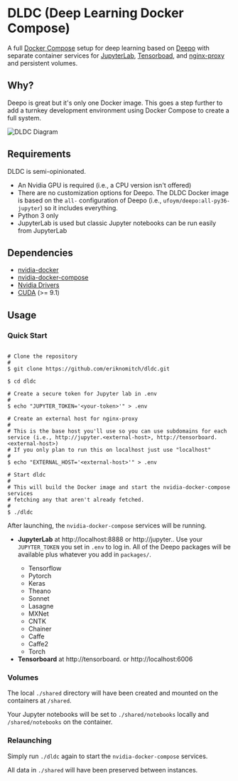 # DLDC (Deep Learning Docker Compose)

A full [Docker Compose](https://github.com/docker/compose) setup for deep learning based on [Deepo](https://github.com/ufoym/deepo) with separate container services for [JupyterLab](https://github.com/jupyterlab/jupyterlab), [Tensorboad](https://github.com/tensorflow/tensorboard), and [nginx-proxy](https://github.com/jwilder/nginx-proxy) and persistent volumes.

## Why?

Deepo is great but it's only one Docker image. This goes a step further to add a turnkey development environment using Docker Compose to create a full system.

![DLDC Diagram](https://i.imgur.com/IdclXPt.png "DLDC Diagram")


## Requirements

DLDC is semi-opinionated.

* An Nvidia GPU is required (i.e., a CPU version isn't offered)
* There are no customization options for Deepo. The DLDC Docker image is based on the `all-` configuration of Deepo (i.e., `ufoym/deepo:all-py36-jupyter`) so it includes everything.
* Python 3 only
* JupyterLab is used but classic Jupyter notebooks can be run easily from JupyterLab

## Dependencies

* [nvidia-docker](https://github.com/NVIDIA/nvidia-docker)
* [nvidia-docker-compose](https://github.com/eywalker/nvidia-docker-compose)
* [Nvidia Drivers](http://www.nvidia.com/Download/index.aspx)
* [CUDA](https://developer.nvidia.com/cuda-downloads) (>= 9.1)

## Usage

### Quick Start

```Shell

# Clone the repository
#
$ git clone https://github.com/eriknomitch/dldc.git

$ cd dldc

# Create a secure token for Jupyter lab in .env
# 
$ echo "JUPYTER_TOKEN='<your-token>'" > .env

# Create an external host for nginx-proxy
#
# This is the base host you'll use so you can use subdomains for each service (i.e., http://jupyter.<external-host>, http://tensorboard.<external-host>)
# If you only plan to run this on localhost just use "localhost"
#
$ echo "EXTERNAL_HOST='<external-host>'" > .env

# Start dldc
#
# This will build the Docker image and start the nvidia-docker-compose services
# fetching any that aren't already fetched.
#
$ ./dldc

```

After launching, the `nvidia-docker-compose` services will be running.

* **JupyterLab** at http://localhost:8888 or http://jupyter.<hostname>. Use your `JUPYTER_TOKEN` you set in `.env` to log in. All of the Deepo packages will be available plus whatever you add in `packages/`.
  * Tensorflow
  * Pytorch
  * Keras
  * Theano
  * Sonnet
  * Lasagne
  * MXNet
  * CNTK
  * Chainer
  * Caffe
  * Caffe2
  * Torch
* **Tensorboard** at http://tensorboard.<hostname> or http://localhost:6006

### Volumes

The local `./shared` directory will have been created and mounted on the containers at `/shared`.

Your Jupyter notebooks will be set to `./shared/notebooks` locally and `/shared/notebooks` on the container.

### Relaunching

Simply run `./dldc` again to start the `nvidia-docker-compose` services.

All data in `./shared` will have been preserved between instances.
